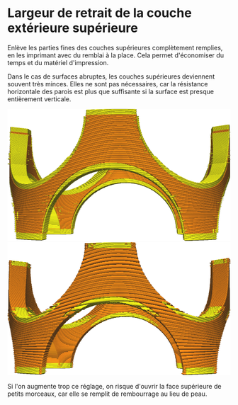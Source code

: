 Largeur de retrait de la couche extérieure supérieure
====

Enlève les parties fines des couches supérieures complètement remplies, en les imprimant avec du remblai à la place. Cela permet d'économiser du temps et du matériel d'impression.

Dans le cas de surfaces abruptes, les couches supérieures deviennent souvent très minces. Elles ne sont pas nécessaires, car la résistance horizontale des parois est plus que suffisante si la surface est presque entièrement verticale.

![Avant le retrait](../../../articles/images/skin_preshrink_original.png)
![Après le retrait](../../../articles/images/skin_preshrink_shrunk.png)

Si l'on augmente trop ce réglage, on risque d'ouvrir la face supérieure de petits morceaux, car elle se remplit de rembourrage au lieu de peau.
